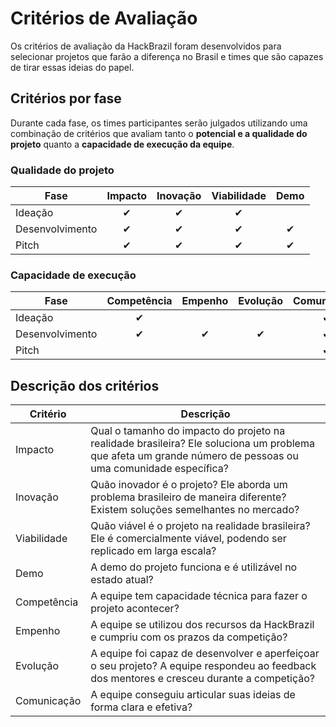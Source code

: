 # Critérios de Avaliação

Os critérios de avaliação da HackBrazil foram desenvolvidos para selecionar projetos que farão a diferença no Brasil e times que são capazes de tirar essas ideias do papel.

## Critérios por fase

Durante cada fase, os times participantes serão julgados utilizando uma combinação de critérios que avaliam tanto o **potencial e a qualidade do projeto** quanto a **capacidade de execução da equipe**.

### Qualidade do projeto

| Fase | Impacto | Inovação | Viabilidade | Demo |
| --- | :---: | :---: | :---: | :---: |
| Ideação | ✔ | ✔ | ✔ |  |
| Desenvolvimento | ✔ | ✔ | ✔ | ✔ |
| Pitch | ✔ | ✔ | ✔ | ✔ |

### Capacidade de execução

| Fase | Competência | Empenho | Evolução | Comunicação |
| --- | :---: | :---: | :---: | :---: |
| Ideação | ✔ |  |  | ✔ |
| Desenvolvimento | ✔ | ✔ | ✔ | ✔ |
| Pitch |  |  |  | ✔ |

## Descrição dos critérios

| Critério | Descrição |
| --- | --- |
| Impacto | Qual o tamanho do impacto do projeto na realidade brasileira? Ele soluciona um problema que afeta um grande número de pessoas ou uma comunidade específica? |
| Inovação | Quão inovador é o projeto? Ele aborda um problema brasileiro de maneira diferente? Existem soluções semelhantes no mercado? |
| Viabilidade | Quão viável é o projeto na realidade brasileira? Ele é comercialmente viável, podendo ser replicado em larga escala? |
| Demo | A demo do projeto funciona e é utilizável no estado atual? |
| Competência | A equipe tem capacidade técnica para fazer o projeto acontecer? |
| Empenho | A equipe se utilizou dos recursos da HackBrazil e cumpriu com os prazos da competição? |
| Evolução | A equipe foi capaz de desenvolver e aperfeiçoar o seu projeto? A equipe respondeu ao feedback dos mentores e cresceu durante a competição? |
| Comunicação | A equipe conseguiu articular suas ideias de forma clara e efetiva? |

